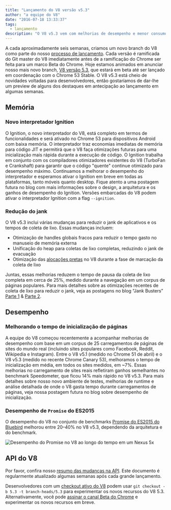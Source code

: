 ```yaml
---
title: "Lançamento do V8 versão v5.3"
author: "a equipe do V8"
date: "2016-07-18 13:33:37"
tags: 
  - lançamento
description: "O V8 v5.3 vem com melhorias de desempenho e menor consumo de memória."
---
```

A cada aproximadamente seis semanas, criamos um novo branch do V8 como parte do nosso [processo de lançamento](/docs/release-process). Cada versão é ramificada do Git master do V8 imediatamente antes de a ramificação do Chrome ser feita para um marco Beta do Chrome. Hoje estamos animados em anunciar nosso mais novo branch, [V8 versão 5.3](https://chromium.googlesource.com/v8/v8.git/+log/branch-heads/5.3), que estará em beta até ser lançado em coordenação com o Chrome 53 Stable. O V8 v5.3 está cheio de novidades voltadas para desenvolvedores, então gostaríamos de dar-lhe um preview de alguns dos destaques em antecipação ao lançamento em algumas semanas.

<!--truncate-->
## Memória

### Novo interpretador Ignition

O Ignition, o novo interpretador do V8, está completo em termos de funcionalidades e será ativado no Chrome 53 para dispositivos Android com baixa memória. O interpretador traz economias imediatas de memória para código JIT e permitirá que o V8 faça otimizações futuras para uma inicialização mais rápida durante a execução de código. O Ignition trabalha em conjunto com os compiladores otimizadores existentes do V8 (TurboFan e Crankshaft) para garantir que o código "quente" continue otimizado para desempenho máximo. Continuamos a melhorar o desempenho do interpretador e esperamos ativar o Ignition em breve em todas as plataformas, tanto móveis quanto desktop. Fique atento a uma postagem futura no blog com mais informações sobre o design, a arquitetura e os ganhos de desempenho do Ignition. Versões embarcadas do V8 podem ativar o interpretador Ignition com a flag `--ignition`.

### Redução do jank

O V8 v5.3 inclui várias mudanças para reduzir o jank de aplicativos e os tempos de coleta de lixo. Essas mudanças incluem:

- Otimização de handles globais fracos para reduzir o tempo gasto no manuseio de memória externa
- Unificação do heap para coletas de lixo completas, reduzindo o jank de evacuação
- Otimização das [alocações pretas](/blog/orinoco) no V8 durante a fase de marcação da coleta de lixo

Juntas, essas melhorias reduzem o tempo de pausa da coleta de lixo completa em cerca de 25%, medido durante a navegação em um corpus de páginas populares. Para mais detalhes sobre as otimizações recentes de coleta de lixo para reduzir o jank, veja as postagens no blog “Jank Busters” [Parte 1](/blog/jank-busters) & [Parte 2](/blog/orinoco).

## Desempenho

### Melhorando o tempo de inicialização de páginas

A equipe do V8 começou recentemente a acompanhar melhorias de desempenho com base em um corpus de 25 carregamentos de páginas de sites do mundo real (incluindo sites populares como Facebook, Reddit, Wikipedia e Instagram). Entre o V8 v5.1 (medido no Chrome 51 de abril) e o V8 v5.3 (medido no recente Chrome Canary 53), melhoramos o tempo de inicialização em média, em todos os sites medidos, em ~7%. Essas melhorias no carregamento de sites reais refletiram ganhos semelhantes no benchmark Speedometer, que ficou 14% mais rápido no V8 v5.3. Para mais detalhes sobre nosso novo ambiente de testes, melhorias de runtime e análise detalhada de onde o V8 gasta tempo durante carregamentos de páginas, veja nossa postagem futura no blog sobre desempenho de inicialização.

### Desempenho de `Promise` do ES2015

O desempenho do V8 no conjunto de benchmarks [Promise do ES2015 do Bluebird](https://github.com/petkaantonov/bluebird/tree/master/benchmark) melhorou entre 20–40% no V8 v5.3, dependendo da arquitetura e do benchmark.

![Desempenho do Promise no V8 ao longo do tempo em um Nexus 5x](/_img/v8-release-53/promise.png)

## API do V8

Por favor, confira nosso [resumo das mudanças na API](https://docs.google.com/document/d/1g8JFi8T_oAE_7uAri7Njtig7fKaPDfotU6huOa1alds/edit). Este documento é regularmente atualizado algumas semanas após cada grande lançamento.

Desenvolvedores com um [checkout ativo do V8](https://v8.dev/docs/source-code#using-git) podem usar `git checkout -b 5.3 -t branch-heads/5.3` para experimentar os novos recursos do V8 5.3. Alternativamente, você pode [assinar o canal Beta do Chrome](https://www.google.com/chrome/browser/beta.html) e experimentar os novos recursos em breve.
